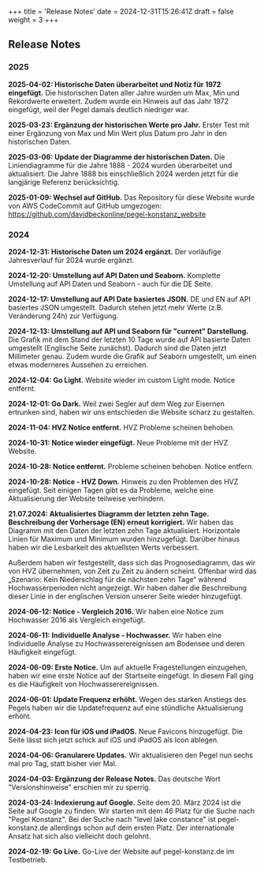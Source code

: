 +++
title = 'Release Notes'
date = 2024-12-31T15:26:41Z
draft = false
weight = 3
+++

## Release Notes

### 2025

**2025-04-02: Historische Daten überarbeitet und Notiz für 1972 eingefügt.**
Die historischen Daten aller Jahre wurden um Max, Min und Rekordwerte erweitert.
Zudem wurde ein Hinweis auf das Jahr 1972 eingefügt, weil der Pegel damals deutlich niedriger war.

**2025-03-23: Ergänzung der historischen Werte pro Jahr.**
Erster Test mit einer Ergänzung von Max und Min Wert plus Datum pro Jahr in den historischen Daten.

**2025-03-06: Update der Diagramme der historischen Daten.**
Die Liniendiagramme für die Jahre 1888 - 2024 wurden überarbeitet und aktualisiert. Die Jahre 1888 bis einschließlich 2024 werden jetzt für die langjärige Referenz berücksichtig.

**2025-01-09: Wechsel auf GitHub.**
Das Repository für diese Website wurde von AWS CodeCommit auf GitHub umgezogen:
https://github.com/davidbeckonline/pegel-konstanz_website

### 2024

**2024-12-31: Historische Daten um 2024 ergänzt.**
Der vorläufige Jahresverlauf für 2024 wurde ergänzt.

**2024-12-20: Umstellung auf API Daten und Seaborn.**
Komplette Umstellung auf API Daten und Seaborn - auch für die DE Seite.

**2024-12-17: Umstellung auf API Date basiertes JSON.**
DE und EN auf API basiertes JSON umgestellt. Dadurch stehen jetzt mehr Werte (z.B. Veränderung 24h) zur Verfügung.

**2024-12-13: Umstellung auf API und Seaborn für "current" Darstellung.**
Die Grafik mit dem Stand der letzten 10 Tage wurde auf API basierte Daten umgestellt (Englische Seite zunächst). Dadurch sind die Daten jetzt Millimeter genau. Zudem wurde die Grafik auf Seaborn umgestellt, um einen etwas moderneres Aussehen zu erreichen.

**2024-12-04: Go Light.**
Website wieder im custom Light mode.
Notice entfernt.

**2024-12-01: Go Dark.**
Weil zwei Segler auf dem Weg zur Eisernen ertrunken sind, haben wir uns entschieden die Website scharz zu gestalten.

**2024-11-04: HVZ Notice entfernt.**
HVZ Probleme scheinen behoben.

**2024-10-31: Notice wieder eingefügt.**
Neue Probleme mit der HVZ Website.

**2024-10-28: Notice entfernt.**
Probleme scheinen behoben. Notice entfern.

**2024-10-28: Notice - HVZ Down.**
Hinweis zu den Problemen des HVZ eingefügt. Seit einigen Tagen gibt es da Probleme, welche eine Aktualisierung der Website teilweise verhindern. 

**21.07.2024: Aktualisiertes Diagramm der letzten zehn Tage. Beschreibung der Vorhersage (EN) erneut korrigiert.**
Wir haben das Diagramm mit den Daten der letzten zehn Tage aktualisiert. Horizontale Linien für Maximum und Minimum wurden hinzugefügt. Darüber hinaus haben wir die Lesbarkeit des aktuellsten Werts verbessert.

Außerdem haben wir festgestellt, dass sich das Prognosediagramm, das wir von HVZ übernehmen, von Zeit zu Zeit zu ändern scheint. Offenbar wird das „Szenario: Kein Niederschlag für die nächsten zehn Tage“ während Hochwasserperioden nicht angezeigt. Wir haben daher die Beschreibung dieser Linie in der englischen Version unserer Seite wieder hinzugefügt.

**2024-06-12: Notice - Vergleich 2016.**
Wir haben eine Notice zum Hochwasser 2016 als Vergleich eingefügt.

**2024-06-11: Individuelle Analyse - Hochwasser.**
Wir haben eine Individuelle Analyse zu Hochwasserereignissen am Bodensee und deren Häufigkeit eingefügt.

**2024-06-09: Erste Notice.**
Um auf aktuelle Fragestellungen einzugehen, haben wir eine erste Notice auf der Startseite eingefügt. In diesem Fall ging es die Häufigkeit von Hochwasserereignissen.

**2024-06-01: Update Frequenz erhöht.**
Wegen des starken Anstiegs des Pegels haben wir die Updatefrequenz auf eine stündliche Aktualisierung erhöht.

**2024-04-23: Icon für iOS und iPadOS.**
Neue Favicons hinzugefügt. Die Seite lässt sich jetzt schick auf iOS und iPadOS als Icon ablegen.

**2024-04-06: Granularere Updates.**
Wir aktualisieren den Pegel nun sechs mal pro Tag, statt bisher vier Mal.

**2024-04-03: Ergänzung der Release Notes.**
Das deutsche Wort "Versionshinweise" erschien mir zu sperrig.

**2024-03-24: Indexierung auf Google.**
Seite dem 20. März 2024 ist die Seite auf Google zu finden. Wir starten mit dem 46 Platz für die Suche nach "Pegel Konstanz". Bei der Suche nach "level lake constance" ist pegel-konstanz.de allerdings schon auf dem ersten Platz. Der internationale Ansatz hat sich also vielleicht doch gelohnt.

**2024-02-19: Go Live.**
Go-Live der Website auf pegel-konstanz.de im Testbetrieb.
